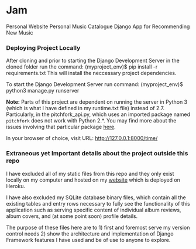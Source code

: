 # Jam
Personal Website 
Personal Music Catalogue
Django App for Recommending New Music

### Deploying Project Locally

After cloning and prior to starting the Django Development Server in the cloned folder run the command: 
(myproject_env)$ pip install -r requirements.txt
This will install the neccessary project dependencies.

To start the Django Development Server run command:
(myproject_env)$ python3 manage.py runserver

  **Note:**
  Parts of this project are dependent on running the server in Python 3 (which is what I have defined in my runtime.txt file) instead of 2.7. Particularly, in the pitchfork_api.py, which uses an imported package named `pitchfork` does not work with Python 2.*. You may find more about the issues involving that particular package [here](https://github.com/michalczaplinski/pitchfork).

In your browser of choice, visit URL: http://127.0.0.1:8000/time/

### Extraneous yet Important details about the project outside this repo

I have excluded all of my static files from this repo and they only exist locally on my computer and hosted on my [website](www.evancarter.me) which is deployed on Heroku.

I have also excluded my SQLite database binary files, which contain all the existing tables and entry rows necessary to fully see the functionality of this application such as serving specific content of individual album reviews, album covers, and (at some point soon) profile details.

The purpose of these files here are to 1) first and foremost serve my version control needs 2) show the architecture and implementation of Django Framework features I have used and be of use to anyone to explore.


